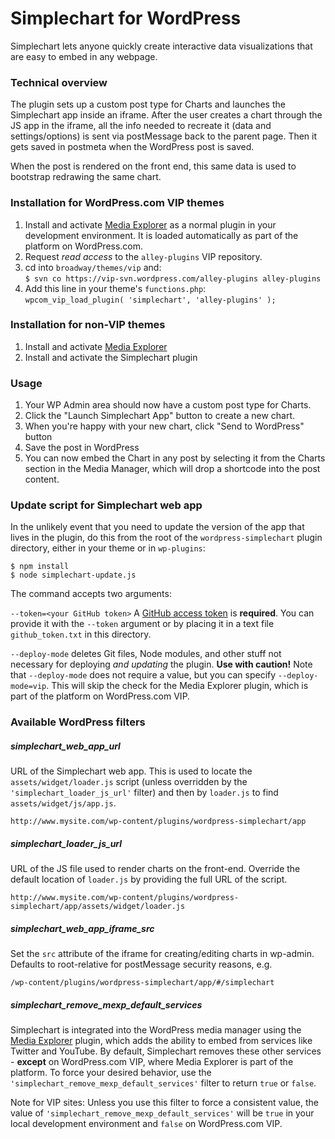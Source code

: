 # Simplechart for WordPress

Simplechart lets anyone quickly create interactive data visualizations that are easy to embed in any webpage.

### Technical overview

The plugin sets up a custom post type for Charts and launches the Simplechart app inside an iframe. After the user creates a chart through the JS app in the iframe, all the info needed to recreate it (data and settings/options) is sent via postMessage back to the parent page. Then it gets saved in postmeta when the WordPress post is saved.

When the post is rendered on the front end, this same data is used to bootstrap redrawing the same chart.

### Installation for WordPress.com VIP themes

1. Install and activate [Media Explorer](https://github.com/Automattic/media-explorer) as a normal plugin in your development environment. It is loaded automatically as part of the platform on WordPress.com.
1. Request _read access_ to the `alley-plugins` VIP repository.
1. cd into `broadway/themes/vip` and:<br>`$ svn co https://vip-svn.wordpress.com/alley-plugins alley-plugins`
1. Add this line in your theme's `functions.php`:<br>`wpcom_vip_load_plugin( 'simplechart', 'alley-plugins' );`

### Installation for non-VIP themes

1. Install and activate [Media Explorer](https://github.com/Automattic/media-explorer)
1. Install and activate the Simplechart plugin

### Usage

1. Your WP Admin area should now have a custom post type for Charts.
1. Click the "Launch Simplechart App" button to create a new chart.
1. When you're happy with your new chart, click "Send to WordPress" button
1. Save the post in WordPress
1. You can now embed the Chart in any post by selecting it from the Charts section in the Media Manager, which will drop a shortcode into the post content.

### Update script for Simplechart web app

In the unlikely event that you need to update the version of the app that lives in the plugin, do this from the root of the `wordpress-simplechart` plugin directory, either in your theme or in `wp-plugins`:

````
$ npm install
$ node simplechart-update.js
````

The command accepts two arguments:

`--token=<your GitHub token>` A [GitHub access token](https://github.com/settings/tokens) is **required**. You can provide it with the `--token` argument or by placing it in a text file `github_token.txt` in this directory.

`--deploy-mode` deletes Git files, Node modules, and other stuff not necessary for deploying _and updating_ the plugin. **Use with caution!** Note that `--deploy-mode` does not require a value, but you can specify `--deploy-mode=vip`. This will skip the check for the Media Explorer plugin, which is part of the platform on WordPress.com VIP.

### Available WordPress filters

##### simplechart_web_app_url

URL of the Simplechart web app. This is used to locate the `assets/widget/loader.js` script (unless overridden by the `'simplechart_loader_js_url'` filter) and then by `loader.js` to find `assets/widget/js/app.js`.
````
http://www.mysite.com/wp-content/plugins/wordpress-simplechart/app
````

##### simplechart_loader_js_url

URL of the JS file used to render charts on the front-end. Override the default location of `loader.js` by providing the full URL of the script.
````
http://www.mysite.com/wp-content/plugins/wordpress-simplechart/app/assets/widget/loader.js
````

##### simplechart_web_app_iframe_src

Set the `src` attribute of the iframe for creating/editing charts in wp-admin. Defaults to root-relative for postMessage security reasons, e.g.
````
/wp-content/plugins/wordpress-simplechart/app/#/simplechart
````
##### simplechart_remove_mexp_default_services

Simplechart is integrated into the WordPress media manager using the [Media Explorer](https://github.com/Automattic/media-explorer) plugin, which adds the ability to embed from services like Twitter and YouTube. By default, Simplechart removes these other services - **except** on WordPress.com VIP, where Media Explorer is part of the platform. To force your desired behavior, use the `'simplechart_remove_mexp_default_services'` filter to return `true` or `false`.

Note for VIP sites: Unless you use this filter to force a consistent value, the value of `'simplechart_remove_mexp_default_services'` will be `true` in your local development environment and `false` on WordPress.com VIP.
